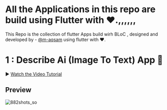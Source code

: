 # All the Applications in this repo are build using Flutter with ❤️.,,,,,,

This Repo is the collection of flutter Apps build wirh BLoC , designed and developed by - [@m-aqsam](https://github.com/m-aqsam) using flutter with ❤️.

# 1 : Describe Ai (Image To Text) App 📱

▶ [Watch the Video Tutorial](https://www.linkedin.com/posts/m-aqsam_flutterdeveloper-flutter-describe-activity-7295804160287936513-chG1?utm_source=social_share_send&utm_medium=member_desktop_web&rcm=ACoAAEGqjeIBxEmWuLS_sMniCgMgjBM5Uww5Llc)

## **Preview**

![882shots_so](https://github.com/user-attachments/assets/9ed152ef-ab08-4248-9bd2-65bbbb3461cb)
